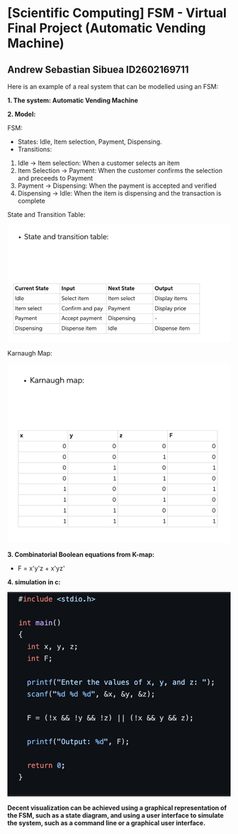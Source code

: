 
# [Scientific Computing] FSM - Virtual Final Project (Automatic Vending Machine)
## Andrew Sebastian Sibuea ID2602169711

Here is an example of a real system that can be modelled using an FSM:

**1. The system: Automatic Vending Machine** 

**2. Model:**

FSM:  
* States: Idle, Item selection, Payment, Dispensing.  
* Transitions:
1. Idle -> Item selection: When a customer selects an item
2. Item Selection -> Payment: When the customer confirms the selection and preceeds to Payment
3. Payment -> Dispensing: When the payment is accepted and verified 
4. Dispensing -> Idle: When the item is dispensing and the transaction is complete

State and Transition Table: 

![State and Transition Table](Images/State%20and%20transition%20Table.png)

Karnaugh Map:

![Karnaugh Map](Images/Karnaugh%20map.png)

**3. Combinatorial Boolean equations from K-map:**
- F = x'y'z + x'yz'

**4. simulation in c:**

![Automatic Vending Machine](Images/Automatic%20vending%20machine.png)

**Decent visualization can be achieved using a graphical representation of the FSM, such as a state diagram, and using a user interface to simulate the system, such as a command line or a graphical user interface.**
 
